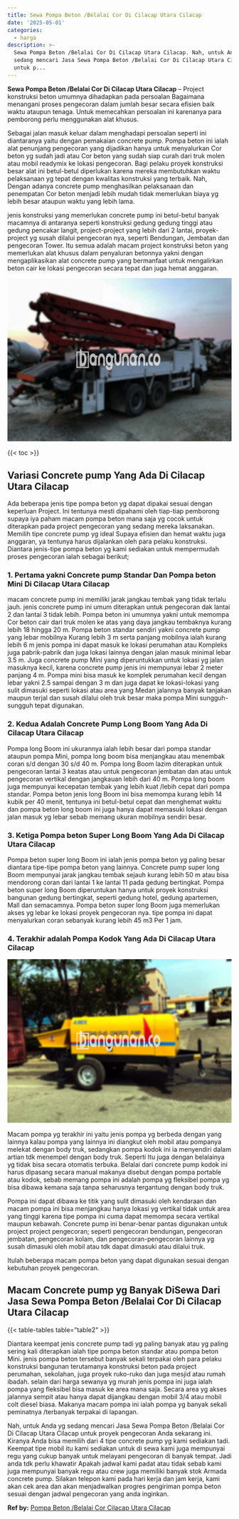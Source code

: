```yaml
---
title: Sewa Pompa Beton /Belalai Cor Di Cilacap Utara Cilacap
date: '2025-05-01'
categories:
  - harga
description: >-
  Sewa Pompa Beton /Belalai Cor Di Cilacap Utara Cilacap. Nah, untuk Anda yg
  sedang mencari Jasa Sewa Pompa Beton /Belalai Cor Di Cilacap Utara Cilacap
  untuk p...
---
```


**Sewa Pompa Beton /Belalai Cor Di Cilacap Utara Cilacap** – Project konstruksi beton umumnya dihadapkan pada persoalan Bagaimana menangani proses pengecoran dalam jumlah besar secara efisien baik waktu ataupun tenaga. Untuk memecahkan persoalan ini karenanya para pemborong perlu menggunakan alat khusus.

Sebagai jalan masuk keluar dalam menghadapi persoalan seperti ini diantaranya yaitu dengan pemakaian concrete pump. Pompa beton ini ialah alat penunjang pengecoran yang dijadikan hanya untuk menyalurkan Cor beton yg sudah jadi atau Cor beton yang sudah siap curah dari truk molen atau mobil readymix ke lokasi pengecoran. Bagi pelaku proyek konstruksi besar alat ini betul-betul diperlukan karena mereka membutuhkan waktu pelaksanaan yg tepat dengan kwalitas konstruksi yang terbaik. Nah, Dengan adanya concrete pump menghasilkan pelaksanaan dan penempatan Cor beton menjadi lebih mudah tidak memerlukan biaya yg lebih besar ataupun waktu yang lebih lama.

jenis konstruksi yang memerlukan concrete pump ini betul-betul banyak macamnya di antaranya seperti konstruksi gedung gedung tinggi atau gedung pencakar langit, project-project yang lebih dari 2 lantai, proyek-project yg susah dilalui pengecoran nya, seperti Bendungan, Jembatan dan pengecoran Tower. Itu semua adalah macam project konstruksi beton yang memerlukan alat khusus dalam penyaluran betonnya yakni dengan mengaplikasikan alat concrete pump yang bermanfaat untuk mengalirkan beton cair ke lokasi pengecoran secara tepat dan juga hemat anggaran.

![Sewa Pompa Beton /Belalai Cor Di Cilacap Utara Cilacap](/images/sewa-concrete-pump-24.png)

{{< toc >}}

## Variasi Concrete pump Yang Ada Di Cilacap Utara Cilacap

Ada beberapa jenis tipe pompa beton yg dapat dipakai sesuai dengan keperluan Project. Ini tentunya mesti dipahami oleh tiap-tiap pemborong supaya iya paham macam pompa beton mana saja yg cocok untuk diterapkan pada project pengecoran yang sedang mereka laksanakan. Memilih tipe concrete pump yg ideal Supaya efisien dan hemat waktu juga anggaran, ya tentunya harus dijalankan oleh para pelaku konstruksi. Diantara jenis-tipe pompa beton yg kami sediakan untuk mempermudah proses pengecoran ialah sebagai berikut;

### 1\. Pertama yakni Concrete pump Standar Dan Pompa beton Mini Di Cilacap Utara Cilacap

macam concrete pump ini memiliki jarak jangkau tembak yang tidak terlalu jauh. jenis concrete pump ini umum diterapkan untuk pengecoran dak lantai 2 dan lantai 3 tidak lebih. Pompa beton ini umumnya yakni untuk memompa Cor beton cair dari truk molen ke atas yang daya jangkau tembaknya kurang lebih 18 hingga 20 m. Pompa beton standar sendiri yakni concrete pump yang lebar mobilnya Kurang lebih 3 m serta panjang mobilnya ialah kurang lebih 6 m jenis pompa ini dapat masuk ke lokasi perumahan atau Kompleks juga pabrik-pabrik dan juga lokasi lainnya dengan jalan masuk minimal lebar 3.5 m. Juga concrete pump Mini yang diperuntukkan untuk lokasi yg jalan masuknya kecil, karena concrete pump jenis ini mempunyai lebar 2 meter panjang 4 m. Pompa mini bisa masuk ke komplek perumahan kecil dengan lebar yakni 2.5 sampai dengan 3 m dan juga dapat ke lokasi-lokasi yang sulit dimasuki seperti lokasi atau area yang Medan jalannya banyak tanjakan maupun terjal dan susah dilalui oleh truk besar maka pompa Mini sungguh-sungguh tepat digunakan.

### 2\. Kedua Adalah Concrete Pump Long Boom Yang Ada Di Cilacap Utara Cilacap

Pompa long Boom ini ukurannya ialah lebih besar dari pompa standar ataupun pompa Mini, pompa long boom bisa menjangkau atau menembak coran s/d dengan 30 s/d 40 m. Pompa long Boom lazim diterapkan untuk pengecoran lantai 3 keatas atau untuk pengecoran jembatan dan atau untuk pengecoran vertikal dengan jangkauan lebih dari 40 m. Pompa long boom juga mempunyai kecepatan tembak yang lebih kuat /lebih cepat dari pompa standar. Pompa beton jenis long Boom ini bisa memompa kurang lebih 14 kubik per 40 menit, tentunya ini betul-betul cepat dan menghemat waktu dan pompa beton long boom ini juga hanya dapat memasuki lokasi dengan jalan masuk yg lebar sebab memang ukuran mobilnya sendiri besar.

### 3\. Ketiga Pompa beton Super Long Boom Yang Ada Di Cilacap Utara Cilacap

Pompa beton super long Boom ini ialah jenis pompa beton yg paling besar diantara tipe-tipe pompa beton yang lainnya. Concrete pump super long Boom mempunyai jarak jangkau tembak sejauh kurang lebih 50 m atau bisa mendorong coran dari lantai 1 ke lantai 11 pada gedung bertingkat. Pompa beton super long Boom diperuntukan hanya untuk proyek konstruksi bangunan gedung bertingkat, seperti gedung hotel, gedung apartemen, Mall dan semacamnya. Pompa beton super long Boom juga memerlukan akses yg lebar ke lokasi proyek pengecoran nya. tipe pompa ini dapat menyalurkan coran sebanyak kurang lebih 45 m3 Per 1 jam.

### 4\. Terakhir adalah Pompa Kodok Yang Ada Di Cilacap Utara Cilacap

![Sewa Pompa Beton /Belalai Cor Di Cilacap Utara Cilacap](/images/sewa-concrete-pump-02.png)

Macam pompa yg terakhir ini yaitu jenis pompa yg berbeda dengan yang lainnya kalau pompa yang lainnya ini diangkut oleh mobil atau pompanya melekat dengan body truk, sedangkan pompa kodok ini ia menyendiri dalam artian tdk menempel dengan body truk. Seperti Itu juga dengan belalainya yg tidak bisa secara otomatis terbuka. Belalai dari concrete pump kodok ini harus dipasang secara manual makanya disebut dengan pompa portable atau kodok, sebab memang pompa ini adalah pompa yg fleksibel pompa yg bisa dibawa kemana saja tanpa seharusnya tergantung dengan body truk.

Pompa ini dapat dibawa ke titik yang sulit dimasuki oleh kendaraan dan macam pompa ini bisa menjangkau hanya lokasi yg vertikal tidak untuk area yang tinggi karena tipe pompa ini cuma dapat memompa secara vertikal maupun kebawah. Concrete pump ini benar-benar pantas digunakan untuk project project pengecoran; seperti pengecoran bendungan, pengecoran jembatan, pengecoran kolam, dan pengecoran-pengecoran lainnya yg susah dimasuki oleh mobil atau tdk dapat dimasuki atau dilalui truk.

Itulah beberapa macam pompa beton yang dapat digunakan sesuai dengan kebutuhan proyek pengecoran.

## Macam Concrete pump yg Banyak DiSewa Dari Jasa Sewa Pompa Beton /Belalai Cor Di Cilacap Utara Cilacap

{{< table-tables table="table2" >}}

Diantara keempat jenis concrete pump tadi yg paling banyak atau yg paling sering kali diterapkan ialah tipe pompa beton standar atau pompa beton Mini. jenis pompa beton tersebut banyak sekali terpakai oleh para pelaku konstruksi bangunan terutamanya konstruksi beton pada project perumahan, sekolahan, juga proyek ruko-ruko dan juga mesjid atau rumah ibadah. selain dari harga sewanya yg murah jenis pompa ini juga ialah pompa yang fleksibel bisa masuk ke area mana saja. Secara area yg akses jalannya sempit atau hanya dapat dijangkau dengan mobil 3/4 atau mobil colt diesel biasa. Makanya macam pompa ini ialah pompa yg banyak sekali peminatnya /terbanyak terpakai di lapangan.

Nah, untuk Anda yg sedang mencari Jasa Sewa Pompa Beton /Belalai Cor Di Cilacap Utara Cilacap untuk proyek pengecoran Anda sekarang ini. Kiranya Anda bisa memilih dari 4 tipe concrete pump yg kami sediakan tadi. Keempat tipe mobil itu kami sediakan untuk di sewa kami juga mempunyai regu yang cukup banyak untuk melayani pengecoran di banyak tempat. Jadi anda tdk perlu khawatir Apakah jadwal kami padat atau tidak sebab kami juga mempunyai banyak regu atau crew juga memiliki banyak stok Armada concrete pump. Silakan telepon kami pada hari kerja dan jam kerja, kami akan cek area dan akan menjadwalkan progres pengiriman pompa beton sesuai dengan jadwal pengecoran yang anda inginkan.

**Ref by:** [Pompa Beton /Belalai Cor Cilacap Utara Cilacap](https://id.wikipedia.org/wiki/Pompa)
